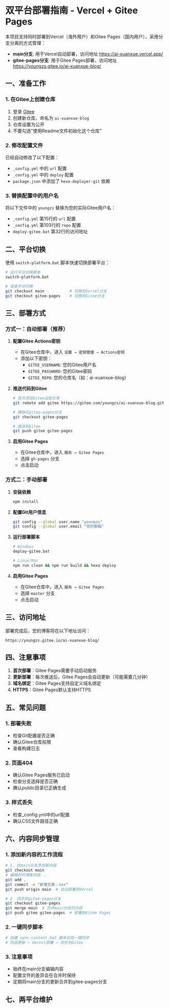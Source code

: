# 双平台部署指南 - Vercel + Gitee Pages

本项目支持同时部署到Vercel（海外用户）和Gitee Pages（国内用户），采用分支分离的方式管理：

- **main分支**: 用于Vercel自动部署，访问地址 https://ai-xuanxue.vercel.app/
- **gitee-pages分支**: 用于Gitee Pages部署，访问地址 https://youngzs.gitee.io/ai-xuanxue-blog/

## 一、准备工作

### 1. 在Gitee上创建仓库
1. 登录 [Gitee](https://gitee.com)
2. 创建新仓库，命名为 `ai-xuanxue-blog`
3. 仓库设置为公开
4. 不要勾选"使用Readme文件初始化这个仓库"

### 2. 修改配置文件
已经自动修改了以下配置：
- `_config.yml` 中的 `url` 配置
- `_config.yml` 中的 `deploy` 配置
- `package.json` 中添加了 `hexo-deployer-git` 依赖

### 3. 替换配置中的用户名
将以下文件中的 `youngzs` 替换为您的实际Gitee用户名：
- `_config.yml` 第15行的 `url` 配置
- `_config.yml` 第103行的 `repo` 配置
- `deploy-gitee.bat` 第32行的访问地址

## 二、平台切换

使用 `switch-platform.bat` 脚本快速切换部署平台：

```bash
# 运行平台切换脚本
switch-platform.bat

# 或者手动切换
git checkout main           # 切换到Vercel分支
git checkout gitee-pages    # 切换到Gitee分支
```

## 三、部署方式

### 方式一：自动部署（推荐）

1. **配置Gitee Actions密钥**
   - 在Gitee仓库中，进入 `设置 → 密钥管理 → Actions密钥`
   - 添加以下密钥：
     - `GITEE_USERNAME`: 您的Gitee用户名
     - `GITEE_PASSWORD`: 您的Gitee密码
     - `GITEE_REPO`: 您的仓库名（如：ai-xuanxue-blog）

2. **推送代码到Gitee**
   ```bash
   # 首次添加Gitee远程仓库
   git remote add gitee https://gitee.com/youngzs/ai-xuanxue-blog.git
   
   # 确保在gitee-pages分支
   git checkout gitee-pages
   
   # 推送到Gitee
   git push gitee gitee-pages
   ```

3. **启用Gitee Pages**
   - 在Gitee仓库中，进入 `服务 → Gitee Pages`
   - 选择 `gh-pages` 分支
   - 点击启动

### 方式二：手动部署

1. **安装依赖**
   ```bash
   npm install
   ```

2. **配置Git用户信息**
   ```bash
   git config --global user.name "youngzs"
   git config --global user.email "您的邮箱"
   ```

3. **运行部署脚本**
   ```bash
   # Windows
   deploy-gitee.bat
   
   # Linux/Mac
   npm run clean && npm run build && hexo deploy
   ```

4. **启用Gitee Pages**
   - 在Gitee仓库中，进入 `服务 → Gitee Pages`
   - 选择 `master` 分支
   - 点击启动

## 三、访问地址

部署完成后，您的博客将在以下地址访问：
```
https://youngzs.gitee.io/ai-xuanxue-blog/
```

## 四、注意事项

1. **首次部署**：Gitee Pages需要手动启动服务
2. **更新部署**：每次推送后，Gitee Pages会自动更新（可能需要几分钟）
3. **域名绑定**：Gitee Pages支持自定义域名绑定
4. **HTTPS**：Gitee Pages默认支持HTTPS

## 五、常见问题

### 1. 部署失败
- 检查Git配置是否正确
- 确认Gitee仓库权限
- 查看构建日志

### 2. 页面404
- 确认Gitee Pages服务已启动
- 检查分支选择是否正确
- 确认public目录已正确生成

### 3. 样式丢失
- 检查_config.yml中的url配置
- 确认CSS文件路径正确

## 六、内容同步管理

### 1. 添加新内容的工作流程

```bash
# 1. 在main分支添加新内容
git checkout main
# 编辑你的博客内容...
git add .
git commit -m "新增文章：xxx"
git push origin main  # 自动部署到Vercel

# 2. 同步到gitee-pages分支
git checkout gitee-pages
git merge main  # 合并main分支的内容
git push gitee gitee-pages  # 部署到Gitee Pages
```

### 2. 一键同步脚本

```bash
# 创建 sync-content.bat 脚本实现一键同步
# 内容更新 → Vercel部署 → 同步到Gitee
```

### 3. 注意事项

- 始终在main分支编辑内容
- 配置文件的差异会在合并时保持
- 定期将main分支的更新合并到gitee-pages分支

## 七、两平台维护 
